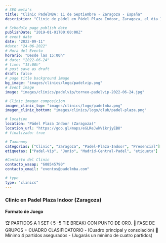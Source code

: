```yaml
---
# SEO meta's
title: "Clinic PadelMBA: 11 de Septiembre - Zaragoza - España"
description: "Clinic de pádel en Pádel Plaza Indoor, Zaragoza, el dia 11 de Septiembre de 2022 by PadelMBA. Organizado gracias a PadelMBA, lider en formacion online de pádel."

# Schedule page publish date
publishDate: "2019-01-01T00:00:00Z"
# event date
date: "2022-09-11"
#date: "24-06-2022"
# Hora del Evento
horario: "Desde las 15:00h"
# date: "2022-06-24"
# time: "15:00h"
# post save as draft
draft: false
# page title background image
bg_image: "images/clinics/logo/padelvip.png"
# Event image
image: "images/clinics/padelvip/torneo-padelvip-2022-06-24.jpg"

# Clinic imagen composicion
imagen_clinic_top: "images/clinics/logo/padelmba.png"
imagen_clinic_bottom: "images/clinics/logo/club/padel-plaza.png"

# location
location: "Pádel Plaza Indoor (Zaragoza)"
location_url: "https://goo.gl/maps/eGLReJwkV1krjyEB8"
# finalizado: true

# Taxonomy
categorias: ["Clinic", "Zaragoza", "Padel-Plaza-Indoor", "Presencial"]
etiquetas: ["Padel-Vip", "Junio", "Madrid-Central-Padel", "etiqueta"]

#Contacto del Clinic
contacto_wasap: "608545790"
contacto_email: "eventos@padelmba.com"

# type
type: "clinics"
---
```


### Clinic en Padel Plaza Indoor (Zaragoza)

#### Formato de Juego

🏆 PARTIDOS A 1 SET ( 5 -5 TIE BREAK) CON PUNTO DE ORO.
🔹 FASE DE GRUPOS + CUADRO CLASIFICATORIO - (Cuadro principal y consolación)
🎾 Mínimo 4 partidos asegurados - (Jugarás un mínimo de cuatro partidos)
